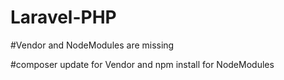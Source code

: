 # Laravel-PHP

#Vendor and NodeModules are missing

#composer update for Vendor and npm install for NodeModules
